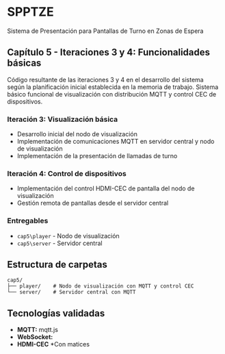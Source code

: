 # SPPTZE
Sistema de Presentación para Pantallas de Turno en Zonas de Espera

## Capítulo 5 - Iteraciones 3 y 4: Funcionalidades básicas
Código resultante de las iteraciones 3 y 4 en el desarrollo del sistema según la planificación inicial establecida en la memoria de trabajo. Sistema básico funcional de visualización con distribución MQTT y control CEC de dispositivos.

### Iteración 3: Visualización básica
- Desarrollo inicial del nodo de visualización
- Implementación de comunicaciones MQTT en servidor central y nodo de visualización
- Implementación de la presentación de llamadas de turno

### Iteración 4: Control de dispositivos
- Implementación del control HDMI-CEC de pantalla del nodo de visualización
- Gestión remota de pantallas desde el servidor central

### Entregables
- `cap5\player` - Nodo de visualización
- `cap5\server` - Servidor central

## Estructura de carpetas
```
cap5/
├── player/    # Nodo de visualización con MQTT y control CEC
└── server/    # Servidor central con MQTT
```

## Tecnologías validadas
- **MQTT:** mqtt.js
- **WebSocket:**
- **HDMI-CEC** *Con matices

